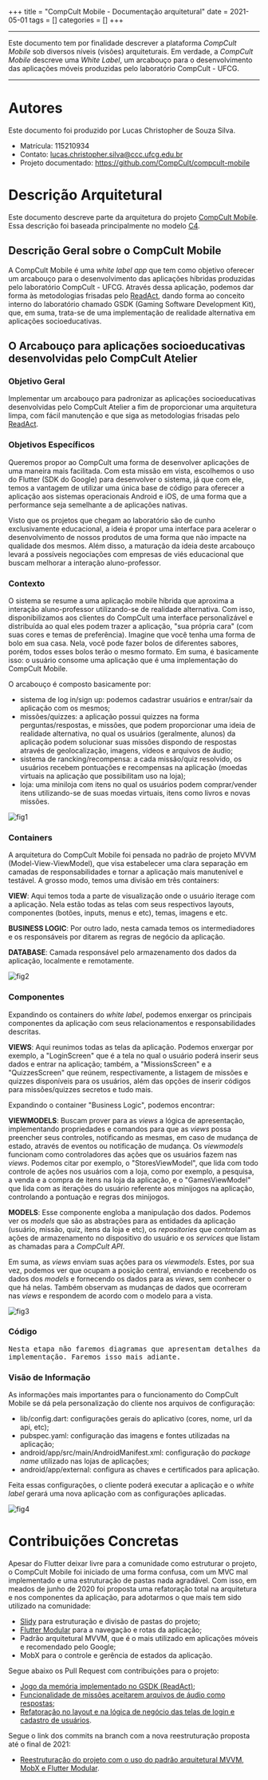 +++
title = "CompCult Mobile - Documentação arquitetural"
date = 2021-05-01
tags = []
categories = []
+++

***

Este documento tem por finalidade descrever a plataforma *CompCult Mobile* sob diversos níveis (visões) arquiteturais. Em verdade, a *CompCult Mobile* descreve uma *White Label*, um arcabouço para o desenvolvimento das aplicações móveis produzidas pelo laboratório CompCult - UFCG.

***

# Autores

Este documento foi produzido por Lucas Christopher de Souza Silva.

- Matrícula: 115210934
- Contato: lucas.christopher.silva@ccc.ufcg.edu.br
- Projeto documentado: https://github.com/CompCult/compcult-mobile

# Descrição Arquitetural

Este documento descreve parte da arquitetura do projeto [CompCult Mobile](https://github.com/CompCult/compcult-mobile). Essa descrição foi baseada principalmente no modelo [C4](https://c4model.com/).

## Descrição Geral sobre o CompCult Mobile

A CompCult Mobile é uma *white label app* que tem como objetivo oferecer um arcabouço para o desenvolvimento das aplicações híbridas produzidas pelo laboratório CompCult - UFCG. Através dessa aplicação, podemos dar forma às metodologias frisadas pelo [ReadAct](https://www.scitepress.org/Papers/2018/66911/66911.pdf), dando forma ao conceito interno do laboratório chamado GSDK (Gaming Software Development Kit), que, em suma, trata-se de uma implementação de realidade alternativa em aplicações socioeducativas.

## O Arcabouço para aplicações socioeducativas desenvolvidas pelo CompCult Atelier

### Objetivo Geral

Implementar um arcabouço para padronizar as aplicações socioeducativas desenvolvidas pelo CompCult Atelier a fim de proporcionar uma arquitetura limpa, com fácil manutenção e que siga as metodologias frisadas pelo [ReadAct](https://www.scitepress.org/Papers/2018/66911/66911.pdf).

### Objetivos Específicos

Queremos propor ao CompCult uma forma de desenvolver aplicações de uma maneira mais facilitada. Com esta missão em vista, escolhemos o uso do Flutter (SDK do Google) para desenvolver o sistema, já que com ele, temos a vantagem de utilizar uma única base de código para oferecer a aplicação aos sistemas operacionais Android e iOS, de uma forma que a performance seja semelhante a de aplicações nativas.

Visto que os projetos que chegam ao laboratório são de cunho exclusivamente educacional, a ideia é propor uma interface para acelerar o desenvolvimento de nossos produtos de uma forma que não impacte na qualidade dos mesmos. Além disso, a maturação da ideia deste arcabouço levará a possíveis negociações com empresas de viés educacional que buscam melhorar a interação aluno-professor.

### Contexto

O sistema se resume a uma aplicação mobile híbrida que aproxima a interação aluno-professor utilizando-se de realidade alternativa. Com isso, disponibilizamos aos clientes do CompCult uma interface personalizável e distribuída ao qual eles podem trazer a aplicação, "sua própria cara" (com suas cores e temas de preferência). Imagine que você tenha uma forma de bolo em sua casa. Nela, você pode fazer bolos de diferentes sabores, porém, todos esses bolos terão o mesmo formato. Em suma, é basicamente isso: o usuário consome uma aplicação que é uma implementação do CompCult Mobile.

O arcabouço é composto basicamente por:

* sistema de log in/sign up: podemos cadastrar usuários e entrar/sair da aplicação com os mesmos;
* missões/quizzes: a aplicação possui quizzes na forma perguntas/respostas, e missões, que podem proporcionar uma ideia de realidade alternativa, no qual os usuários (geralmente, alunos) da aplicação podem solucionar suas missões dispondo de respostas através de geolocalização, imagens, vídeos e arquivos de áudio;  
* sistema de rancking/recompensa: a cada missão/quiz resolvido, os usuários recebem pontuações e  recompensas na aplicação (moedas virtuais na aplicação que possibilitam uso na loja);
* loja: uma miniloja com itens no qual os usuários podem comprar/vender itens utilizando-se de suas moedas virtuais, itens como livros e novas missões.

![fig1](context-diagram.png)

### Containers

A arquitetura do CompCult Mobile foi pensada no padrão de projeto MVVM (Model-View-ViewModel), que visa estabelecer uma clara separação em camadas de responsabilidades e tornar a aplicação mais manutenível e testável. A grosso modo, temos uma divisão em três containers:

**VIEW**: Aqui temos toda a parte de visualização onde o usuário iterage com a aplicação. Nela estão todas as telas com seus respectivos layouts, componentes (botões, inputs, menus e etc), temas, imagens e etc. 

**BUSINESS LOGIC**: Por outro lado, nesta camada temos os intermediadores e os responsáveis por ditarem as regras de negócio da aplicação.

**DATABASE**: Camada responsável pelo armazenamento dos dados da aplicação, localmente e remotamente. 

![fig2](containers-diagram.png)

### Componentes

Expandindo os containers do *white label*, podemos enxergar os principais componentes da aplicação com seus relacionamentos e responsabilidades descritas. 

**VIEWS**: Aqui reunimos todas as telas da aplicação. Podemos enxergar por exemplo, a "LoginScreen" que é a tela no qual o usuário poderá inserir seus dados e entrar na aplicação; também, a "MissionsScreen" e a "QuizzesScreen" que reúnem, respectivamente, a listagem de missões e quizzes disponíveis para os usuários, além das opções de inserir códigos para missões/quizzes secretos e tudo mais.

Expandindo o container "Business Logic", podemos encontrar:

**VIEWMODELS**: Buscam prover para as *views* a lógica de apresentação, implementando propriedades e comandos para que as *views* possa preencher seus controles, notificando as mesmas, em caso de mudança de estado, através de eventos ou notificação de mudança. Os *viewmodels* funcionam como controladores das ações que os usuários fazem nas *views*. Podemos citar por exemplo, o "StoresViewModel", que lida com todo controle de ações nos usuários com a loja, como por exemplo, a pesquisa, a venda e a compra de itens na loja da aplicação, e o "GamesViewModel" que lida com as iterações do usuário referente aos minijogos na aplicação, controlando a pontuação e regras dos minijogos.

**MODELS**: Esse componente engloba a manipulação dos dados. Podemos ver os *models* que são as abstrações para as entidades da aplicação (usuário, missão, quiz, itens da loja e etc), os *repositories* que controlam as ações de armazenamento no dispositivo do usuário e os *services* que listam as chamadas para a *CompCult API*.

Em suma, as *views* enviam suas ações para os *viewmodels*. Estes, por sua vez, podemos ver que ocupam a posição central, enviando e recebendo os dados dos *models* e fornecendo os dados para as *views*, sem conhecer o que há nelas. Também observam as mudanças de dados que ocorreram nas *views* e respondem de acordo com o modelo para a vista.

![fig3](components-diagram.png)

### Código

<pre>
Nesta etapa não faremos diagramas que apresentam detalhes da
implementação. Faremos isso mais adiante.
</pre>

### Visão de Informação

As informações mais importantes para o funcionamento do CompCult Mobile se dá pela personalização do cliente nos arquivos de configuração:
- lib/config.dart: configurações gerais do aplicativo (cores, nome, url da api, etc);
- pubspec.yaml: configuração das imagens e fontes utilizadas na aplicação;
- android/app/src/main/AndroidManifest.xml: configuração do *package name* utilizado nas lojas de aplicações;
- android/app/external: configura as chaves e certificados para aplicação.

Feita essas configurações, o cliente poderá executar a aplicação e o *white label* gerará uma nova aplicação com as configurações aplicadas.

![fig4](information-view.png)

# Contribuições Concretas

Apesar do Flutter deixar livre para a comunidade como estruturar o projeto, o CompCult Mobile foi iniciado de uma forma confusa, com um MVC mal implementado e uma estruturação de pastas nada agradável. Com isso, em meados de junho de 2020 foi proposta uma refatoração total na arquitetura e nos componentes da aplicação, para adotarmos o que mais tem sido utilizado na comunidade:
- [Slidy](https://pub.dev/packages/slidy) para estruturação e divisão de pastas do projeto;
- [Flutter Modular](https://pub.dev/packages/flutter_modular) para a navegação e rotas da aplicação;
- Padrão arquitetural MVVM, que é o mais utilizado em aplicações móveis e recomendado pelo Google;
- MobX para o controle e gerência de estados da aplicação.

Segue abaixo os Pull Request com contribuições para o projeto:
- [Jogo da memória implementado no GSDK (ReadAct)](https://github.com/CompCult/compcult-mobile/pull/10);
- [Funcionalidade de missões aceitarem arquivos de áudio como respostas](https://github.com/CompCult/compcult-mobile/pull/11);
- [Refatoração no layout e na lógica de negócio das telas de login e cadastro de usuários](https://github.com/CompCult/compcult-mobile/pull/12).

Segue o link dos commits na branch com a nova reestruturação proposta até o final de 2021:
- [Reestruturação do projeto com o uso do padrão arquitetural MVVM, MobX e Flutter Modular](https://github.com/CompCult/compcult-mobile/commits/support/migracao-mobx).

